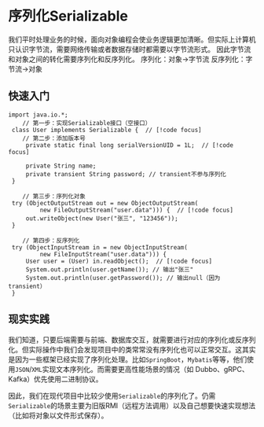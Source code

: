 # 序列化Serializable

我们平时处理业务的时候，面向对象编程会使业务逻辑更加清晰。但实际上计算机只认识字节流，需要网络传输或者数据存储时都需要以字节流形式。
因此字节流和对象之间的转化需要序列化和反序列化。
序列化：对象->字节流
反序列化：字节流->对象

## 快速入门

```
import java.io.*;
	// 第一步：实现Serializable接口（空接口）
 class User implements Serializable {  // [!code focus]
 	// 第二步：添加版本号
     private static final long serialVersionUID = 1L;  // [!code focus]
     
     private String name;
     private transient String password; // transient不参与序列化
 }

 	// 第三步：序列化对象
 try (ObjectOutputStream out = new ObjectOutputStream(
         new FileOutputStream("user.data"))) {  // [!code focus]
     out.writeObject(new User("张三", "123456"));
 }

 	// 第四步：反序列化
 try (ObjectInputStream in = new ObjectInputStream(
         new FileInputStream("user.data"))) {
     User user = (User) in.readObject();  // [!code focus]
     System.out.println(user.getName()); // 输出"张三"
     System.out.println(user.getPassword()); // 输出null（因为transient）
 }
```



## 现实实践

我们知道，只要后端需要与前端、数据库交互，就需要进行对应的序列化或反序列化。但实际操作中我们会发现项目中的类常常没有序列化也可以正常交互。这其实是因为一些框架已经实现了序列化处理。比如`SpringBoot`，`Mybatis`等等，他们使用`JSON`/`XML`实现文本序列化。而需要更高性能场景的情况（如 Dubbo、gRPC、Kafka）优先使用二进制协议。

因此，我们在现代项目中比较少使用`Serializable`的序列化了。仍需`Serializable`的场景主要为旧版RMI（远程方法调用）以及自己想要快速实现想法（比如将对象以文件形式保存）。